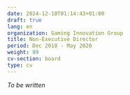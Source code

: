 ```yaml
---
date: 2024-12-10T01:14:43+01:00
draft: true
lang: en
organization: Gaming Innovation Group
title: Non-Executive Director
period: Dec 2018 - May 2020
weight: 99
cv-section: board
type: cv
---
```


_To be written_
